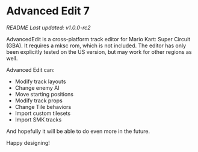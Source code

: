 # Advanced Edit 7
*README Last updated: v1.0.0-rc2*

AdvancedEdit is a cross-platform track editor for Mario Kart: Super Circuit (GBA). It requires a mksc rom, which is not included. The editor has only been explicitly tested on the US version, but may work for other regions as well.

Advanced Edit can:
- Modify track layouts
- Change enemy AI
- Move starting positions
- Modify track props
- Change Tile behaviors
- Import custom tilesets
- Import SMK tracks

And hopefully it will be able to do even more in the future. 

Happy designing!
